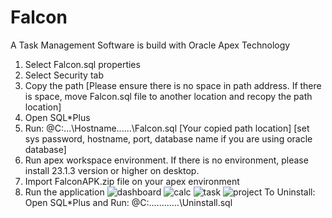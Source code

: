 # Falcon
A Task Management Software is build with Oracle Apex Technology

1. Select Falcon.sql properties
2. Select Security tab
3. Copy the path [Please ensure there is no space in path address. If there is space, move Falcon.sql file to another location and recopy the path location]
4. Open SQL*Plus
5. Run: @C:...\Hostname......\Falcon.sql [Your copied path location] [set sys password, hostname, port, database name if you are using oracle database]
6. Run apex workspace environment. If there is no environment, please install 23.1.3 version or higher on desktop.
7. Import FalconAPK.zip file on your apex environment
8. Run the application
![dashboard](https://github.com/ajb49/Falcon/assets/115130088/d91c6221-1090-40a4-a2c9-e99070ad3574)
![calc](https://github.com/ajb49/Falcon/assets/115130088/0602bfc4-d7d0-4369-b97a-f95b3cf2491a)
![task](https://github.com/ajb49/Falcon/assets/115130088/6cd20419-0030-41d8-8dde-af01c8bd806b)
![project](https://github.com/ajb49/Falcon/assets/115130088/dcde325e-4b81-4a51-b01d-ca5abb1c7de3)
To Uninstall: Open SQL*Plus and Run: @C:............\Uninstall.sql
